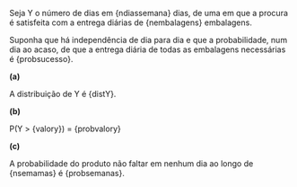 


Seja Y o número de dias em {ndiassemana} dias, de uma  em que a procura é satisfeita
com a entrega diárias de {nembalagens} embalagens.

Suponha que há independência de dia para dia e que a probabilidade, num dia ao acaso, de que 
a entrega diária de todas as embalagens necessárias é {probsucesso}.

**(a)**

A distribuição de Y é {distY}.

**(b)**

P(Y > {valory}) = {probvalory}

**(c)**

A probabilidade do produto não faltar em nenhum dia ao longo de {nsemamas} é {probsemanas}.

